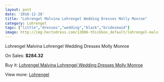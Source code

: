 ```yaml
---
layout: post
date: '2016-12-28'
title: "Lohrengel Malvina Lohrengel Wedding Dresses Molly Monroe"
category: Lohrengel
tags: ["little","dresses","wedding","black","bridesmaid"]
image: http://img.hectodress.com/12086-thickbox_default/lohrengel-malvina-lohrengel-wedding-dresses-molly-monroe.jpg
---
```

Lohrengel Malvina Lohrengel Wedding Dresses Molly Monroe

On Sales: **$284.32**
<a href="https://www.hectodress.com/lohrengel/5938-lohrengel-malvina-lohrengel-wedding-dresses-molly-monroe.html"><amp-img layout="responsive" width="600" height="600" src="//img.hectodress.com/12086-thickbox_default/lohrengel-malvina-lohrengel-wedding-dresses-molly-monroe.jpg" alt="Lohrengel Malvina Lohrengel Wedding Dresses Molly Monroe 0" /></a>
<a href="https://www.hectodress.com/lohrengel/5938-lohrengel-malvina-lohrengel-wedding-dresses-molly-monroe.html"><amp-img layout="responsive" width="600" height="600" src="//img.hectodress.com/12087-thickbox_default/lohrengel-malvina-lohrengel-wedding-dresses-molly-monroe.jpg" alt="Lohrengel Malvina Lohrengel Wedding Dresses Molly Monroe 1" /></a>

Buy it: [Lohrengel Malvina Lohrengel Wedding Dresses Molly Monroe](https://www.hectodress.com/lohrengel/5938-lohrengel-malvina-lohrengel-wedding-dresses-molly-monroe.html "Lohrengel Malvina Lohrengel Wedding Dresses Molly Monroe")

View more: [Lohrengel](https://www.hectodress.com/103-lohrengel "Lohrengel")